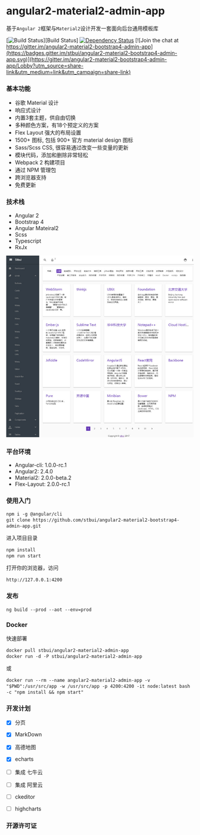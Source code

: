 # angular2-material2-admin-app

基于`Angular 2`框架与`Material2`设计开发一套面向后台通用模板库

[![Build Status](https://img.shields.io/travis/stbui/angular2-material2-bootstrap4-admin-app.svg?style=flat)][Build Status]
[![Dependency Status](https://david-dm.org/stbui/angular2-material2-bootstrap4-admin-app/dev-status.svg)](https://david-dm.org/stbui/angular2-material2-bootstrap4-admin-app?type=dev)
[![Join the chat at https://gitter.im/angular2-material2-bootstrap4-admin-app](https://badges.gitter.im/stbui/angular2-material2-bootstrap4-admin-app.svg)](https://gitter.im/angular2-material2-bootstrap4-admin-app/Lobby?utm_source=share-link&utm_medium=link&utm_campaign=share-link)

### 基本功能
- 谷歌 Material 设计
- 响应式设计
- 内置3套主题，供自由切换
- 多种颜色方案，有18个预定义的方案
- Flex Layout 强大的布局设置
- 1500+ 图标, 包括 900+ 官方 material design 图标
- Sass/Scss CSS, 很容易通过改变一些变量的更新
- 模块代码，添加和删除非常轻松
- Webpack 2 构建项目
- 通过 NPM 管理包
- 跨浏览器支持
- 免费更新

### 技术栈
- Angular 2
- Bootstrap 4
- Angular Mateiral2
- Scss
- Typescript
- RxJx

![demo image](src/assets/images-demo/2017-04-07_202402.jpg)

### 平台环境

* Angular-cli:    1.0.0-rc.1
* Angular2:       2.4.0
* Material2:      2.0.0-beta.2
* Flex-Layout:    2.0.0-rc.1

### 使用入门

```
npm i -g @angular/cli
git clone https://github.com/stbui/angular2-material2-bootstrap4-admin-app.git
```

进入项目目录
```
npm install
npm run start
```
打开你的浏览器，访问
```
http://127.0.0.1:4200
```

### 发布

```
ng build --prod --aot --env=prod
```

### Docker

快速部署

```
docker pull stbui/angular2-material2-admin-app
docker run -d -P stbui/angular2-material2-admin-app
```
或
```
docker run --rm --name angular2-material2-admin-app -v "$PWD":/usr/src/app -w /usr/src/app -p 4200:4200 -it node:latest bash -c "npm install && npm start"
```

### 开发计划

- [x] 分页
- [x] MarkDown
- [x] 高德地图
- [x] echarts
- [ ] 集成 七牛云
- [ ] 集成 阿里云
- [ ] ckeditor
- [ ] highcharts


### 开源许可证

